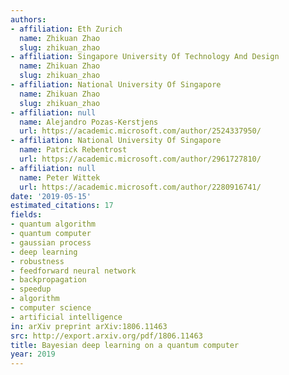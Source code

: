 ```yaml
---
authors:
- affiliation: Eth Zurich
  name: Zhikuan Zhao
  slug: zhikuan_zhao
- affiliation: Singapore University Of Technology And Design
  name: Zhikuan Zhao
  slug: zhikuan_zhao
- affiliation: National University Of Singapore
  name: Zhikuan Zhao
  slug: zhikuan_zhao
- affiliation: null
  name: Alejandro Pozas-Kerstjens
  url: https://academic.microsoft.com/author/2524337950/
- affiliation: National University Of Singapore
  name: Patrick Rebentrost
  url: https://academic.microsoft.com/author/2961727810/
- affiliation: null
  name: Peter Wittek
  url: https://academic.microsoft.com/author/2280916741/
date: '2019-05-15'
estimated_citations: 17
fields:
- quantum algorithm
- quantum computer
- gaussian process
- deep learning
- robustness
- feedforward neural network
- backpropagation
- speedup
- algorithm
- computer science
- artificial intelligence
in: arXiv preprint arXiv:1806.11463
src: http://export.arxiv.org/pdf/1806.11463
title: Bayesian deep learning on a quantum computer
year: 2019
---
```

